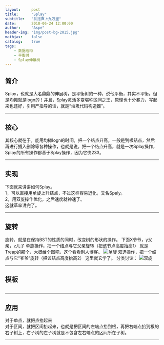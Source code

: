 ```yaml
---
layout:     post
title:      "Splay"
subtitle:   "扶摇直上九万里"
date:       2018-06-24 12:00:00
author:     "Aspe"
header-img: "img/post-bg-2015.jpg"
mathjax:    false
catalog:    true
tags:
    - 数据结构
    - 平衡树
    - Splay伸展树
---
```


## 简介
  Splay，也就是大名鼎鼎的伸展树，是平衡树的一种，说他平衡，其实不平衡，但是均摊就是logn的！并且，Splay灵活多变堪称区间之王，原理也十分暴力，写起来也还好，引用严指导的话，就是“垃圾代码构造器”。  

---

## 核心
  其核心就在于，能用均摊logn的时间，把一个结点升高，一般是到根结点，然后再进行插入删除等各种操作，也就是说，把一个结点升高，就是一次Splay操作，Splay的所有操作都基于Splay操作，因为它快233。  

---

## 实现
  下面就来讲讲如何Splay。  
  1，可以直接用单旋上升结点，不过这样容易退化，又名Spaly。  
  2，用双旋操作优化，之后速度就神速了。  
  这就草率讲完了。  

---

## 旋转
  旋转，就是在保持BST的性质的同时，改变树的形状的操作。
  下面X爷爷，y父亲，z儿子
  单旋操作，把一个结点与它父亲旋转（把该节点高度抬高1）
  就是Treap的那个，大概给个图吧，这个看看别人博客。
  ![单旋](https://raw.githubusercontent.com/yhf4aspe/yhf4aspe.github.io/master/img/%E5%8D%95%E6%97%8B.png)
  双选操作，把一个结点与它“爷爷”旋转（把该结点高度抬高2）
  这里就玄学了。
  分类讨论：
  ![双旋](https://raw.githubusercontent.com/yhf4aspe/yhf4aspe.github.io/master/img/%E5%8F%8C%E6%97%8B.png)

---

## 模板
```

```

---

## 应用
  对于单点，就把点抬起来  
  对于区间，就把区间抬起来，也就是把区间的左端点抬到根，再把右端点抬到根的右子树上，右子树的左子树就是不包含左右端点的区间所在子树。  

---
